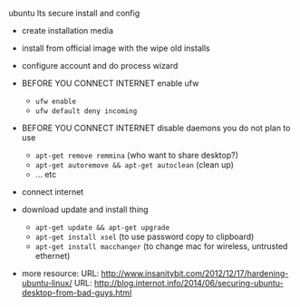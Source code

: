 ubuntu lts secure install and config

- create installation media

- install from official image with the wipe old installs

- configure account and do process wizard

- BEFORE YOU CONNECT INTERNET enable ufw
	- `ufw enable`
	- `ufw default deny incoming`

- BEFORE YOU CONNECT INTERNET disable daemons you do not plan to use
	- `apt-get remove remmina` (who want to share desktop?)
	- `apt-get autoremove && apt-get autoclean` (clean up)
	- ... etc

- connect internet

- download update and install thing
    - `apt-get update && apt-get upgrade`
	- `apt-get install xsel` (to use password copy to clipboard)
	- `apt-get install macchanger` (to change mac for wireless, untrusted ethernet)

- more resource:
	URL: http://www.insanitybit.com/2012/12/17/hardening-ubuntu-linux/
	URL: http://blog.internot.info/2014/06/securing-ubuntu-desktop-from-bad-guys.html
